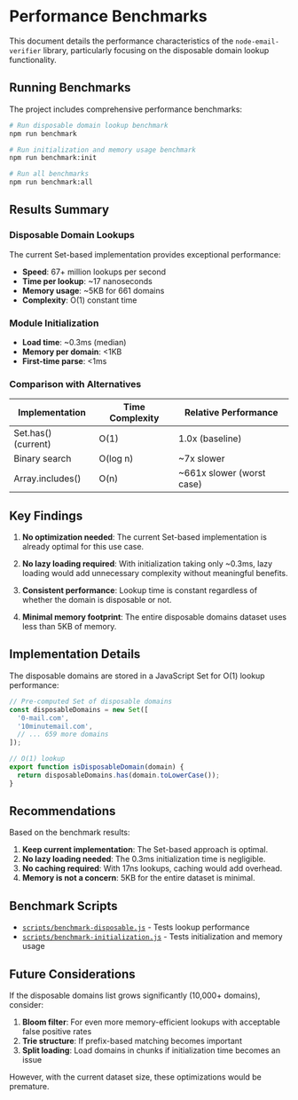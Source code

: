 # Performance Benchmarks

This document details the performance characteristics of the `node-email-verifier` library,
particularly focusing on the disposable domain lookup functionality.

## Running Benchmarks

The project includes comprehensive performance benchmarks:

```bash
# Run disposable domain lookup benchmark
npm run benchmark

# Run initialization and memory usage benchmark
npm run benchmark:init

# Run all benchmarks
npm run benchmark:all
```

## Results Summary

### Disposable Domain Lookups

The current Set-based implementation provides exceptional performance:

- **Speed**: 67+ million lookups per second
- **Time per lookup**: ~17 nanoseconds
- **Memory usage**: ~5KB for 661 domains
- **Complexity**: O(1) constant time

### Module Initialization

- **Load time**: ~0.3ms (median)
- **Memory per domain**: <1KB
- **First-time parse**: <1ms

### Comparison with Alternatives

| Implementation      | Time Complexity | Relative Performance      |
| ------------------- | --------------- | ------------------------- |
| Set.has() (current) | O(1)            | 1.0x (baseline)           |
| Binary search       | O(log n)        | ~7x slower                |
| Array.includes()    | O(n)            | ~661x slower (worst case) |

## Key Findings

1. **No optimization needed**: The current Set-based implementation is already optimal for this use
   case.

2. **No lazy loading required**: With initialization taking only ~0.3ms, lazy loading would add
   unnecessary complexity without meaningful benefits.

3. **Consistent performance**: Lookup time is constant regardless of whether the domain is
   disposable or not.

4. **Minimal memory footprint**: The entire disposable domains dataset uses less than 5KB of memory.

## Implementation Details

The disposable domains are stored in a JavaScript Set for O(1) lookup performance:

```javascript
// Pre-computed Set of disposable domains
const disposableDomains = new Set([
  '0-mail.com',
  '10minutemail.com',
  // ... 659 more domains
]);

// O(1) lookup
export function isDisposableDomain(domain) {
  return disposableDomains.has(domain.toLowerCase());
}
```

## Recommendations

Based on the benchmark results:

1. **Keep current implementation**: The Set-based approach is optimal.
2. **No lazy loading needed**: The 0.3ms initialization time is negligible.
3. **No caching required**: With 17ns lookups, caching would add overhead.
4. **Memory is not a concern**: 5KB for the entire dataset is minimal.

## Benchmark Scripts

- [`scripts/benchmark-disposable.js`](../scripts/benchmark-disposable.js) - Tests lookup performance
- [`scripts/benchmark-initialization.js`](../scripts/benchmark-initialization.js) - Tests
  initialization and memory usage

## Future Considerations

If the disposable domains list grows significantly (10,000+ domains), consider:

1. **Bloom filter**: For even more memory-efficient lookups with acceptable false positive rates
2. **Trie structure**: If prefix-based matching becomes important
3. **Split loading**: Load domains in chunks if initialization time becomes an issue

However, with the current dataset size, these optimizations would be premature.
